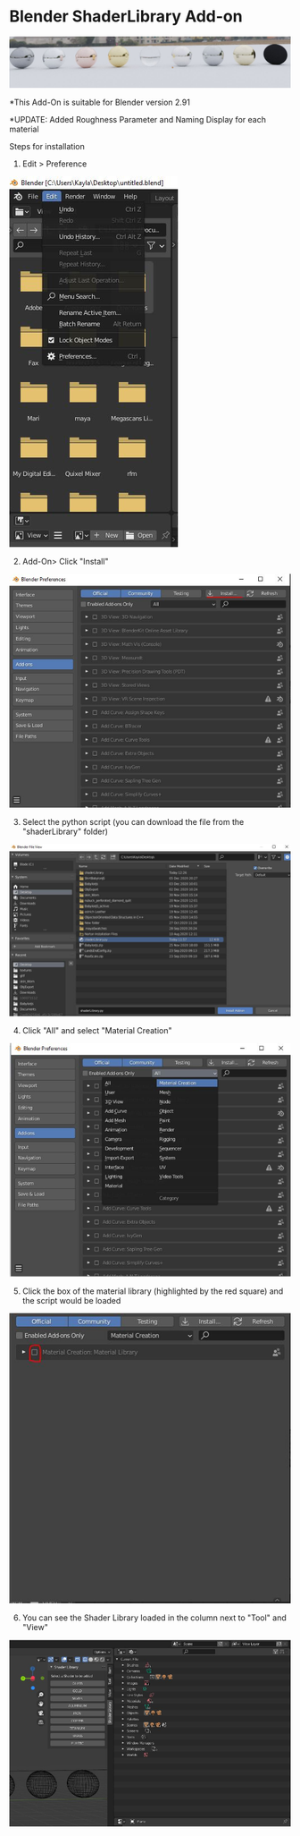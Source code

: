 # Blender ShaderLibrary Add-on

![alt text](https://github.com/moonyuet/ShaderLibraryBlendAdd-on/blob/main/shaderLibrary/shaderLibraryCapture.jpg?raw=true)


*This Add-On is suitable for Blender version 2.91

*UPDATE: Added Roughness Parameter and Naming Display for each material



Steps for installation

1. Edit > Preference

![alt text](https://github.com/moonyuet/ShaderLibraryBlendAdd-on/blob/main/shaderLibrary/Step1.JPG?raw=true)


2. Add-On> Click "Install"

![alt text](https://github.com/moonyuet/ShaderLibraryBlendAdd-on/blob/main/shaderLibrary/Step2.JPG?raw=true)


3. Select the python script (you can download the file from the "shaderLibrary" folder)

![alt text](https://github.com/moonyuet/ShaderLibraryBlendAdd-on/blob/main/shaderLibrary/Step2.2.JPG?raw=true)


4. Click "All" and select "Material Creation"

![alt text](https://github.com/moonyuet/ShaderLibraryBlendAdd-on/blob/main/shaderLibrary/Step3.JPG?raw=true)


5. Click the box of the material library (highlighted by the red square) and the script would be loaded 

![alt text](https://github.com/moonyuet/ShaderLibraryBlendAdd-on/blob/main/shaderLibrary/Step4.JPG?raw=true)

6. You can see the Shader Library loaded in the column next to "Tool" and "View"

![alt text](https://github.com/moonyuet/ShaderLibraryBlendAdd-on/blob/main/shaderLibrary/Step5.JPG?raw=true)


